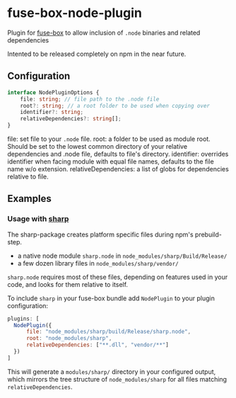 # fuse-box-node-plugin
Plugin for [fuse-box](https://fuse-box.org) to allow inclusion of `.node` binaries and related dependencies

Intented to be released completely on npm in the near future. 

## Configuration
```ts
interface NodePluginOptions {
    file: string; // file path to the .node file
    root?: string; // a root folder to be used when copying over 
    identifier?: string;
    relativeDependencies?: string[];
}
```

file: set file to your `.node` file.
root: a folder to be used as module root. Should be set to the lowest common directory of your relative dependencies and .node file, defaults to file's directory.
identifier: overrides identifier when facing module with equal file names, defaults to the file name w/o extension.
relativeDependencies: a list of globs for dependencies relative to file.

## Examples

### Usage with [sharp](https://github.com/lovell/sharp/)
The sharp-package creates platform specific files during npm's prebuild-step.
- a native node module `sharp.node` in `node_modules/sharp/Build/Release/`
- a few dozen library files in `node_modules/sharp/vendor/`

`sharp.node` requires most of these files, depending on features used in your code, and looks for them relative to itself.

To include `sharp` in your fuse-box bundle add `NodePlugin` to your plugin configuration:
```js
plugins: [
  NodePlugin({
      file: "node_modules/sharp/build/Release/sharp.node",
      root: "node_modules/sharp",
      relativeDependencies: ["**.dll", "vendor/**"]
  })
]
```

This will generate a `modules/sharp/` directory in your configured output, which mirrors the tree structure of `node_modules/sharp` for all files matching `relativeDependencies`.



